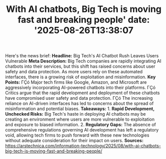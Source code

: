 ﻿---
title: "With AI chatbots, Big Tech is moving fast and breaking people'
date: '2025-08-26T13:38:07"
category: "Markets"
summary: ""
slug: "with ai chatbots big tech is moving fast and breaking people"
source_urls:
  - "https://arstechnica.com/information-technology/2025/08/with-ai-chatbots-big-tech-is-moving-fast-and-breaking-people/"
seo:
  title: "With AI chatbots, Big Tech is moving fast and breaking people | Hash n Hedge'
  description: '"
  keywords: ["news", "markets", "brief"]
---
Here's the news brief:  **Headline:** Big Tech's AI Chatbot Rush Leaves Users Vulnerable  **Meta Description:** Big Tech companies are rapidly integrating AI chatbots into their services, but this shift has raised concerns about user safety and data protection. As more users rely on these automated interfaces, there is a growing risk of exploitation and misinformation.  **Key Points:**  ΓÇó Major tech firms like Google, Amazon, and Microsoft are aggressively incorporating AI-powered chatbots into their platforms. ΓÇó Critics argue that the rapid development and deployment of these chatbots have compromised user safety and data protection. ΓÇó The increasing reliance on AI-driven interfaces has led to concerns about the spread of misinformation and potential biases.  **Takeaways:**  1. **Rapid Development, Unchecked Risks:** Big Tech's haste in deploying AI chatbots may be creating an environment where users are more vulnerable to exploitation and exposure to biased information. 2. **Regulatory Gaps:** The absence of comprehensive regulations governing AI development has left a regulatory void, allowing tech firms to push forward with these new technologies without adequate consideration for their impact on users.  **Sources:** https://arstechnica.com/information-technology/2025/08/with-ai-chatbots-big-tech-is-moving-fast-and-breaking-people/ 
